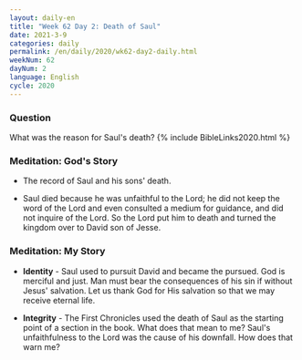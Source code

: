 ```yaml
---
layout: daily-en
title: "Week 62 Day 2: Death of Saul"
date: 2021-3-9 
categories: daily
permalink: /en/daily/2020/wk62-day2-daily.html
weekNum: 62
dayNum: 2
language: English
cycle: 2020
---
```


### Question     
What was the reason for Saul's death?
{% include BibleLinks2020.html %} 

### Meditation: God's Story   
+ The record of Saul and his sons' death. 

+ Saul died because he was unfaithful to the Lord; he did not keep the word of the Lord and even consulted a medium for guidance, and did not inquire of the Lord. So the Lord put him to death and turned the kingdom over to David son of Jesse. 

### Meditation: My Story   
+ **Identity** - Saul used to pursuit David and became the pursued. God is merciful and just. Man must bear the consequences of his sin if without Jesus' salvation. Let us thank God for His salvation so that we may receive eternal life. 

+ **Integrity** - The First Chronicles used the death of Saul as the starting point of a section in the book. What does that mean to me? Saul's unfaithfulness to the Lord was the cause of his downfall. How does that warn me? 